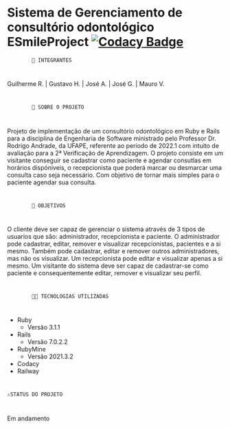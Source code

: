 # Sistema de Gerenciamento de consultório odontológico ESmileProject [![Codacy Badge](https://app.codacy.com/project/badge/Grade/6bf180f3189c4baeb0b72b5cab56df60)](https://www.codacy.com/gh/ESESmileProject/consultorio-ESmileProject/dashboard?utm_source=github.com&amp;utm_medium=referral&amp;utm_content=ESESmileProject/consultorio-ESmileProject&amp;utm_campaign=Badge_Grade)

           	🤵 INTEGRANTES
#
Guilherme R.  |  Gustavo H.  |  José A.  |  José G.  |  Mauro V.
#
	        📕 SOBRE O PROJETO
#
Projeto de implementação de um consultório odontológico em Ruby e Rails para a disciplina de Engenharia de Software ministrado pelo Professor Dr. Rodrigo Andrade, da UFAPE, referente ao período de 2022.1 com intuito de avaliação para a 2ª Verificação de Aprendizagem. O projeto consiste em um visitante conseguir se cadastrar como paciente e agendar consutlas em horários dispóniveis, o recepcionista que poderá marcar ou desmarcar uma consulta caso seja necessário. Com objetivo de tornar mais simples para o paciente agendar sua consulta.
#
	        📌 OBJETIVOS
#
O cliente deve ser capaz de gerenciar o sistema através de 3 tipos de usuarios que são: administrador, recepcionista e paciente. O administrador pode cadastrar, editar, remover e visualizar recepcionistas, pacientes e a si mesmo. Também pode cadastrar, editar e remover outros administradores, mas não os visualizar. Um recepcionista pode editar e visualizar apenas a si mesmo. Um visitante do sistema deve ser capaz de cadastrar-se como paciente e consequentemente editar, remover e visualizar seu perfil.
#
	        👩‍💻 TECNOLOGIAS UTILIZADAS
#
* Ruby
    * Versão 3.1.1
* Rails
    * Versão 7.0.2.2
* RubyMine
    * Versão 2021.3.2
* Codacy
* Railway
#
    ⚠️STATUS DO PROJETO
#
Em andamento
